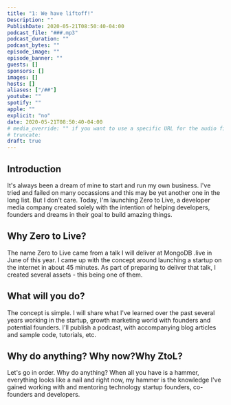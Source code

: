 ```yaml
---
title: "1: We have liftoff!"
Description: ""
PublishDate: 2020-05-21T08:50:40-04:00
podcast_file: "###.mp3"
podcast_duration: ""
podcast_bytes: ""
episode_image: ""
episode_banner: ""
guests: []
sponsors: []
images: []
hosts: []
aliases: ["/##"]
youtube: ""
spotify: ""
apple: ""
explicit: "no"
date: 2020-05-21T08:50:40-04:00
# media_override: "" if you want to use a specific URL for the audio file
# truncate: 
draft: true
---
```


## Introduction 

It's always been a dream of mine to start and run my own business. I've tried and failed on many occassions and this may be yet another one in the long list. But I don't care. Today, I'm launching Zero to Live, a developer media company created solely with the intention of helping developers, founders and dreams in their goal to build amazing things. 

## Why Zero to Live?

The name Zero to Live came from a talk I will deliver at MongoDB .live in June of this year. I came up with the concept around launching a startup on the internet in about 45 minutes. As part of preparing to deliver that talk, I created several assets - this being one of them.

## What will you do?

The concept is simple. I will share what I've learned over the past several years working in the startup, growth marketing world with founders and potential founders. I'll publish a podcast, with accompanying blog articles and sample code, tutorials, etc. 

## Why do anything? Why now?Why ZtoL?

Let's go in order. Why do anything? When all you have is a hammer, everything looks like a nail and right now, my hammer is the knowledge I've gained working with and mentoring technology startup founders, co-founders and developers. 

